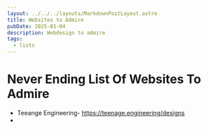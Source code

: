 ```yaml
---
layout: ../../../layouts/MarkdownPostLayout.astro
title: Websites to Admire
pubDate: 2025-01-04
description: Webdesign to admire
tags:
  - lists
---
```

# Never Ending List Of Websites To Admire

- Teeange Engineering- https://teenage.engineering/designs
- 

